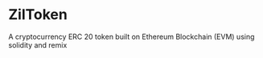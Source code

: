 # ZilToken
A cryptocurrency ERC 20 token built on Ethereum Blockchain (EVM) using solidity and remix
